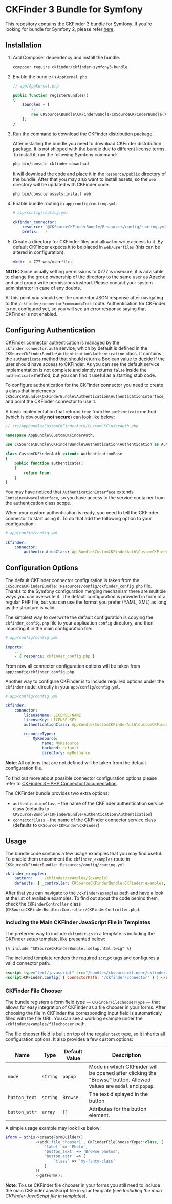 CKFinder 3 Bundle for Symfony
===============================

This repository contains the CKFinder 3 bundle for Symfony.
If you're looking for bundle for Symfony 2, please refer [here](https://github.com/ckfinder/ckfinder-symfony2-bundle).

## Installation

1. Add Composer dependency and install the bundle.

	```bash
	composer require ckfinder/ckfinder-symfony3-bundle
	```

2. Enable the bundle in `AppKernel.php`.

	``` php
	// app/AppKernel.php
	
	public function registerBundles()
	{
		$bundles = [
			// ...
			new CKSource\Bundle\CKFinderBundle\CKSourceCKFinderBundle(),
		];
	}
	```	

3. Run the command to download the CKFinder distribution package.

	After installing the bundle you need to download CKFinder distribution package. It is not shipped
	with the bundle due to different license terms. To install it, run the following Symfony command:
	
	```bash
	php bin/console ckfinder:download
	```
	
	It will download the code and place it in the `Resource/public` directory of the bundle. After that you may also want to install
	assets, so the `web` directory will be updated with CKFinder code.
	
	```bash
	php bin/console assets:install web
	```

4. Enable bundle routing in `app/config/routing.yml`.

	```yaml
	# app/config/routing.yml
	
	ckfinder_connector:
	    resource: "@CKSourceCKFinderBundle/Resources/config/routing.yml"
	    prefix:   /
	```

5. Create a directory for CKFinder files and allow for write access to it. By default CKFinder expects it to be placed in `web/userfiles` (this can be altered in configuration).

	```bash
	mkdir -m 777 web/userfiles
	```

**NOTE:** Since usually setting permissions to 0777 is insecure, it is advisable to change the group ownership of the directory to the same user as Apache and add group write permissions instead. Please contact your system administrator in case of any doubts.

At this point you should see the connector JSON response after navigating to the `/ckfinder/connector?command=Init` route.
Authentication for CKFinder is not configured yet, so you will see an error response saying that CKFinder is not enabled.

## Configuring Authentication

CKFinder connector authentication is managed by the `ckfinder.connector.auth` service, which by default is defined in
the `CKSourceCKFinderBundle\Authentication\Authentication` class. It contains the `authenticate` method that should return a Boolean value to decide if the user should have access to CKFinder.
As you can see the default service implementation is not complete and simply returns `false` inside the `authenticate` method,
but you can find it useful as a starting stub code.

To configure authentication for the CKFinder connector you need to create a class that implements `CKSource\Bundle\CKFinderBundle\Authentication\AuthenticationInterface`,
and point the CKFinder connector to use it.

A basic implementation that returns `true` from the `authenticate` method (which is obviously **not secure**) can look like below:

```php
// src/AppBundle/CustomCKFinderAuth/CustomCKFinderAuth.php

namespace AppBundle\CustomCKFinderAuth;

use CKSource\Bundle\CKFinderBundle\Authentication\Authentication as AuthenticationBase;

class CustomCKFinderAuth extends AuthenticationBase
{
    public function authenticate()
    {
        return true;
    }
}
```

You may have noticed that `AuthenticationInterface` extends `ContainerAwareInterface`, so you have access to the service
container from the authentication class scope.

When your custom authentication is ready, you need to tell the CKFinder connector to start using it. To do that add the following option to your configuration:

```yaml
# app/config/config.yml

ckfinder:
    connector:
        authenticationClass: AppBundle\CustomCKFinderAuth\CustomCKFinderAuth
```

## Configuration Options

The default CKFinder connector configuration is taken from the `CKSourceCKFinderBundle::Resources/config/ckfinder_config.php` file.
Thanks to the Symfony configuration merging mechanism there are multiple ways you can overwrite it. The default configuration
is provided in form of a regular PHP file, but you can use the format you prefer (YAML, XML) as long as the structure is valid.

The simplest way to overwrite the default configuration is copying the `ckfinder_config.php` file to your application `config`
directory, and then importing it in the main configuration file:

```yaml
# app/config/config.yml

imports:
    ...
    - { resource: ckfinder_config.php }
```

From now all connector configuration options will be taken from `app/config/ckfinder_config.php`.

Another way to configure CKFinder is to include required options under the `ckfinder` node, directly in your `app/config/config.yml`.

```yaml
# app/config/config.yml

ckfinder:
    connector:
        licenseName: LICENSE-NAME
        licenseKey: LICENSE-KEY
        authenticationClass: AppBundle\CustomCKFinderAuth\CustomCKFinderAuth

        resourceTypes:
            MyResource:
                name: MyResource
                backend: default
                directory: myResource
```

**Note**: All options that are not defined will be taken from the default configuration file.

To find out more about possible connector configuration options please refer to [CKFinder 3 – PHP Connector Documentation](https://ckeditor.com/docs/ckfinder/ckfinder3-php/configuration.html).

The CKFinder bundle provides two extra options:
- `authenticationClass` &ndash; the name of the CKFinder authentication service class (defaults to `CKSource\Bundle\CKFinderBundle\Authentication\Authentication`)
- `connectorClass` &ndash; the name of the CKFinder connector service class (defaults to `CKSource\CKFinder\CKFinder`)

## Usage

The bundle code contains a few usage examples that you may find useful. To enable them uncomment the `ckfinder_examples`
route in `CKSourceCKFinderBundle::Resources/config/routing.yml`:

```yaml
ckfinder_examples:
    pattern:     /ckfinder/examples/{example}
    defaults: { _controller: CKSourceCKFinderBundle:CKFinder:examples, example: null }
```

After that you can navigate to the `/ckfinder/examples` path and have a look at the list of available examples. To find out about the code behind them, check the `CKFinderController` class (`CKSourceCKFinderBundle::Controller/CKFinderController.php`).

### Including the Main CKFinder JavaScript File in Templates

The preferred way to include `ckfinder.js` in a template is including the CKFinder setup template, like presented below:

```twig
{% include "CKSourceCKFinderBundle::setup.html.twig" %}
```

The included template renders the required `script` tags and configures a valid connector path.

```html
<script type="text/javascript" src="/bundles/cksourceckfinder/ckfinder/ckfinder.js"></script>
<script>CKFinder.config( { connectorPath: '/ckfinder/connector' } );</script>
```

### CKFinder File Chooser

The bundle registers a form field type &mdash; `CKFinderFileChooserType` &mdash; that allows for easy integration of CKFinder as a file chooser in your forms.
After choosing the file in CKFinder the corresponding input field is automaticaly filled with the file URL. You can see a working example under the `/ckfinder/examples/filechooser` path. 

The file chooser field is built on top of the regular `text` type, so it inherits all configuration options. It also provides a few custom options:

 Name          | Type      | Default Value | Description 
---------------|-----------|---------------|-------------
 `mode`        | `string`  | `popup`       | Mode in which CKFinder will be opened after clicking the "Browse" button. Allowed values are `modal` and `popup`.
 `button_text` | `string`  | `Browse`      | The text displayed in the button.
 `button_attr` | `array`   | `[]`          | Attributes for the button element.
 
A simple usage example may look like below:

```php
$form = $this->createFormBuilder()
             ->add('file_chooser1', CKFinderFileChooserType::class, [
                 'label' => 'Photo',
                 'button_text' => 'Browse photos',
                 'button_attr' => [
                     'class' => 'my-fancy-class'
                 ]
             ])
             ->getForm();
```
 
**Note**: To use CKFinder file chooser in your forms you still need to include the main CKFinder JavaScript file in your template (see *Including the main CKFinder JavaScript file in templates*).

